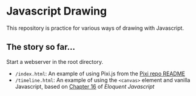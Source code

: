 # Javascript Drawing

This repository is practice for various ways of drawing with Javascript.

## The story so far...

Start a webserver in the root directory.

* `/index.html`: An example of using Pixi.js from the [Pixi repo README](https://github.com/pixijs/pixi.js#basic-usage-example)
*  `/timeline.html`: An example of using the `<canvas>` element and vanilla Javascript, based on [Chapter 16](http://eloquentjavascript.net/16_canvas.html) of _Eloquent Javascript_

